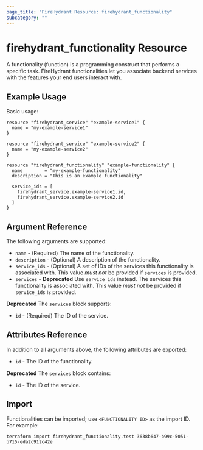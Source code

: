 ```yaml
---
page_title: "FireHydrant Resource: firehydrant_functionality"
subcategory: ""
---
```


# firehydrant_functionality Resource

A functionality (function) is a programming construct that performs a specific task.
FireHydrant functionalities let you associate backend services with the features your
end users interact with.

## Example Usage

Basic usage:
```hcl
resource "firehydrant_service" "example-service1" {
  name = "my-example-service1"
}

resource "firehydrant_service" "example-service2" {
  name = "my-example-service2"
}

resource "firehydrant_functionality" "example-functionality" {
  name        = "my-example-functionality"
  description = "This is an example functionality"
  
  service_ids = [
    firehydrant_service.example-service1.id,
    firehydrant_service.example-service2.id
  ]
}
```

## Argument Reference

The following arguments are supported:

* `name` - (Required) The name of the functionality.
* `description` - (Optional) A description of the functionality.
* `service_ids` - (Optional) A set of IDs of the services this functionality is associated with.
  This value _must not_ be provided if `services` is provided.
* `services` - **Deprecated** Use `service_ids` instead. The services this functionality is associated with. 
  This value _must not_ be provided if `service_ids` is provided.

**Deprecated** The `services` block supports:

* `id` - (Required) The ID of the service.

## Attributes Reference

In addition to all arguments above, the following attributes are exported:

* `id` - The ID of the functionality.

**Deprecated** The `services` block contains:

* `id` - The ID of the service.

## Import

Functionalities can be imported; use `<FUNCTIONALITY ID>` as the import ID. For example:

```shell
terraform import firehydrant_functionality.test 3638b647-b99c-5051-b715-eda2c912c42e
```
